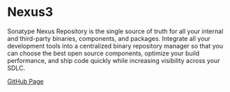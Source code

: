 # Nexus3

Sonatype Nexus Repository is the single source of truth for all your internal and third-party binaries, components, and packages. Integrate all your development tools into a centralized binary repository manager so that you can choose the best open source components, optimize your build performance, and ship code quickly while increasing visibility across your SDLC.

[GitHub Page](https://github.com/sonatype/docker-nexus3)
